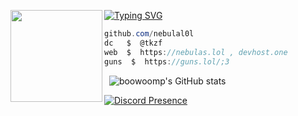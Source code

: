 [![Typing SVG](https://readme-typing-svg.demolab.com?font=Fira+Code&duration=6000&pause=1000&color=8E00FF&center=true&random=false&width=435&lines=Star+%7C+Developer;owner+%40+devhost.one+)](https://devhost.one)
<img align="left" src="https://i.pinimg.com/originals/35/6f/b6/356fb6e766df967aec8696606cdaae53.png" width="147"/> 

```csharp
github.com/nebulal0l
dc   $  @tkzf
web  $  https://nebulas.lol , devhost.one
guns  $  https://guns.lol/;3
```
&zwnj; 
&zwnj; 
![boowoomp's GitHub stats](https://github-readme-stats.vercel.app/api?username=boowoomp&show_icons=true&theme=radical)

[![Discord Presence](https://lanyard.cnrad.dev/api/1322389041030762538)](https://discord.com/users/1322389041030762538)
